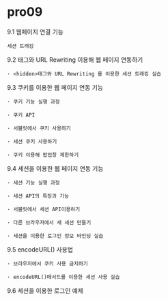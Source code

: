 # pro09

9.1 웹페이지 연결 기능

    세션 트래킹

9.2 <hidden>태그와 URL Rewriting 이용해 웹 페이지 연동하기

    · <hidden>태그와 URL Rewriting 를 이용한 세션 트래킹 실습

9.3 쿠키를 이용한 웹 페이지 연동 기능

    · 쿠키 기능 실행 과정

    · 쿠키 API

    · 서블릿에서 쿠키 사용하기 

    · 세션 쿠키 사용하기

    · 쿠키 이용해 팝업창 제한하기

9.4 세션을 이용한 웹 페이지 연동 기능

    · 세션 기능 실행 과정

    · 세션 API의 특징과 기능

    · 서블릿에서 세션 API이용하기

    · 다른 브라우저에서 새 세션 만들기

    · 세션을 이용한 로그인 정보 바인딩 실습

9.5 encodeURL() 사용법

    · 브라우저에서 쿠키 사용 금지하기

    · encodeURL()메서드를 이용한 세션 사용 실습

9.6 세션을 이용한 로그인 예제
